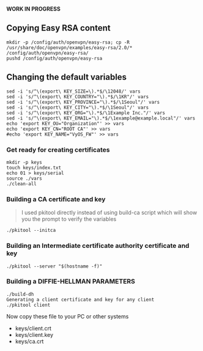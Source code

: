 
**WORK IN PROGRESS**


## Copying Easy RSA content
```
mkdir -p /config/auth/openvpn/easy-rsa; cp -R /usr/share/doc/openvpn/examples/easy-rsa/2.0/* /config/auth/openvpn/easy-rsa/
pushd /config/auth/openvpn/easy-rsa
```

## Changing the default variables
```
sed -i 's/^\(export\ KEY_SIZE=\).*$/\12048/' vars
sed -i 's/^\(export\ KEY_COUNTRY="\).*$/\1KR"/' vars
sed -i 's/^\(export\ KEY_PROVINCE="\).*$/\1Seoul"/' vars
sed -i 's/^\(export\ KEY_CITY="\).*$/\1Seoul"/' vars
sed -i 's/^\(export\ KEY_ORG="\).*$/\1Example Inc."/' vars
sed -i 's/^\(export\ KEY_EMAIL="\).*$/\1example@example.local"/' vars
echo 'export KEY_OU="Organization"' >> vars
echo 'export KEY_CN="ROOT CA"' >> vars
#echo 'export KEY_NAME="VyOS_FW"' >> vars
```

### Get ready for creating certificates
```
mkdir -p keys
touch keys/index.txt
echo 01 > keys/serial
source ./vars
./clean-all
```

### Building a CA certificate and key
> I used pkitool directly instead of using build-ca script which will
> show you the prompt to verify the variables
```
./pkitool --initca
```

### Building an Intermediate certificate authority certificate and key
```
./pkitool --server "$(hostname -f)"
```
### Building a DIFFIE-HELLMAN PARAMETERS
```
./build-dh
Generating a client certificate and key for any client
./pkitool client
```
Now copy these file to your PC or other systems

* keys/client.crt
* keys/client.key
* keys/ca.crt
